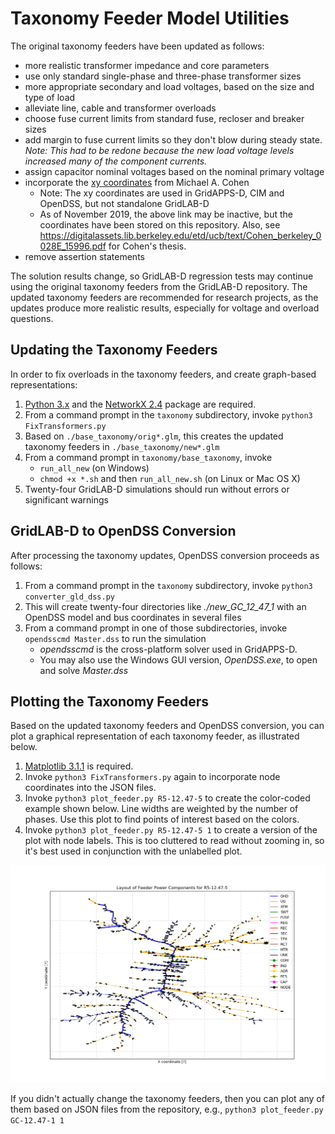 # Taxonomy Feeder Model Utilities

The original taxonomy feeders have been updated as follows:

* more realistic transformer impedance and core parameters
* use only standard single-phase and three-phase transformer sizes
* more appropriate secondary and load voltages, based on the size and type of load
* alleviate line, cable and transformer overloads
* choose fuse current limits from standard fuse, recloser and breaker sizes 
* add margin to fuse current limits so they don't blow during steady state. _Note: This had to be redone because the new load voltage levels increased many of the component currents._
* assign capacitor nominal voltages based on the nominal primary voltage
* incorporate the [xy coordinates](http://emac.berkeley.edu/gridlabd/taxonomy_graphs/) from Michael A. Cohen 
  - Note: The xy coordinates are used in GridAPPS-D, CIM and OpenDSS, but not standalone GridLAB-D
  - As of November 2019, the above link may be inactive, but the coordinates have been stored on this repository. Also, see https://digitalassets.lib.berkeley.edu/etd/ucb/text/Cohen_berkeley_0028E_15996.pdf for Cohen's thesis.
* remove assertion statements

The solution results change, so GridLAB-D regression tests
may continue using the original taxonomy feeders from the GridLAB-D
repository. The updated taxonomy feeders are recommended for research
projects, as the updates produce more realistic results, especially
for voltage and overload questions.

## Updating the Taxonomy Feeders

In order to fix overloads in the taxonomy feeders, and create graph-based representations:

1. [Python 3.x](https://www.python.org/downloads/) and the [NetworkX 2.4](https://networkx.github.io/) package are required.
2. From a command prompt in the ```taxonomy``` subdirectory, invoke ```python3 FixTransformers.py```
3. Based on ```./base_taxonomy/orig*.glm```, this creates the updated taxonomy feeders in ```./base_taxonomy/new*.glm```
4. From a command prompt in ```taxonomy/base_taxonomy```, invoke
 	* ```run_all_new``` (on Windows)
 	* ```chmod +x *.sh``` and then ```run_all_new.sh``` (on Linux or Mac OS X)
5. Twenty-four GridLAB-D simulations should run without errors or significant warnings

## GridLAB-D to OpenDSS Conversion

After processing the taxonomy updates, OpenDSS conversion proceeds as follows:

1. From a command prompt in the ```taxonomy``` subdirectory, invoke ```python3 converter_gld_dss.py```
2. This will create twenty-four directories like _./new_GC_12_47_1_ with an OpenDSS model and bus coordinates in several files
3. From a command prompt in one of those subdirectories, invoke ```opendsscmd Master.dss``` to run the simulation
 	* _opendsscmd_ is the cross-platform solver used in GridAPPS-D. 
 	* You may also use the Windows GUI version, _OpenDSS.exe_, to open and solve _Master.dss_ 

## Plotting the Taxonomy Feeders

Based on the updated taxonomy feeders and OpenDSS conversion, you can plot a graphical representation of each taxonomy feeder, as illustrated below.

1. [Matplotlib 3.1.1](https://matplotlib.org) is required.
2. Invoke ```python3 FixTransformers.py``` again to incorporate node coordinates into the JSON files.
3. Invoke ```python3 plot_feeder.py R5-12.47-5``` to create the color-coded example shown below. Line widths are weighted by the number of phases. Use this plot to find points of interest based on the colors.
4. Invoke ```python3 plot_feeder.py R5-12.47-5 1``` to create a version of the plot with node labels.  This is too cluttered to read without zooming in, so it's best used in conjunction with the unlabelled plot.

![](R5_12-47_5.png)

If you didn't actually change the taxonomy feeders, then you can plot any of them based on JSON files from the repository, e.g., ```python3 plot_feeder.py GC-12.47-1 1```


